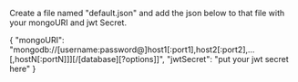 Create a file named "default.json" and add the json below to that file with your mongoURI and jwt Secret.

{
"mongoURI": "mongodb://[username:password@]host1[:port1],host2[:port2],...[,hostN[:portN]]][/[database][?options]]",
"jwtSecret": "put your jwt secret here"
}
